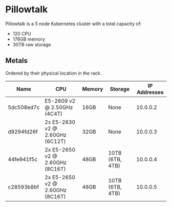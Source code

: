 # Pillowtalk

Pillowtalk is a 5 node Kubernetes cluster with a total capacity of:
- 120 CPU
- 176GB memory
- 30TB raw storage

## Metals

Ordered by their physical location in the rack.

| Name       | CPU                             | Memory | Storage         | IP Addresses |
| ---------- | ------------------------------- | ------ | --------------- | ------------ |
| 5dc508ed7c | E5-2609 v2 @ 2.50GHz (4C4T)     | 16GB   | None            | 10.0.0.2     |
| d9294fd26f | 2x E5-2630 v2 @ 2.60GHz (6C12T) | 32GB   | None            | 10.0.0.3     |
| 44fe941f5c | 2x E5-2650 v2 @ 2.60GHz (8C16T) | 48GB   | 10TB (6TB, 4TB) | 10.0.0.4     |
| c28593b8bf | 2x E5-2650 v2 @ 2.60GHz (8C16T) | 48GB   | 10TB (6TB, 4TB) | 10.0.0.5     |
